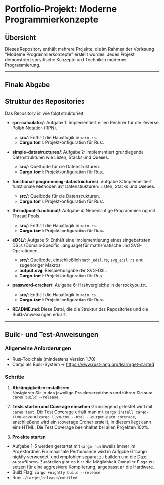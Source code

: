 # Portfolio-Projekt: Moderne Programmierkonzepte

## Übersicht

Dieses Repository enthält mehrere Projekte, die im Rahmen der Vorlesung "Moderne Programmierkonzepte" erstellt wurden. Jedes Projekt demonstriert spezifische Konzepte und Techniken moderner Programmierung.

---

## Finale Abgabe

## Struktur des Repositories
Das Repository ist wie folgt strukturiert:


- **rpn-calculator/**: Aufgabe 1: Implementiert einen Rechner für die Reverse Polish Notation (RPN).
  - **src/**: Enthält die Hauptlogik in `main.rs`.
  - **Cargo.toml**: Projektkonfiguration für Rust.

- **simple-datastructures/**: Aufgabe 2: Implementiert grundlegende Datenstrukturen wie Listen, Stacks und Queues.
  - **src/**: Quellcode für die Datenstrukturen.
  - **Cargo.toml**: Projektkonfiguration für Rust.

- **functional-programming-datastructures/**: Aufgabe 3: Implementiert funktionale Methoden auf Datenstrukturen: Listen, Stacks und Queues.
  - **src/**: Quellcode für die Datenstrukturen.
  - **Cargo.toml**: Projektkonfiguration für Rust.
  
- **threadpool-functional/**: Aufgabe 4: Nebenläufige Programmierung mit Thread Pools.
  - **src/**: Enthält die Hauptlogik in `main.rs`.
  - **Cargo.toml**: Projektkonfiguration für Rust.

- **eDSL/**: Aufgabe 5: Enthält eine Implementierung eines eingebetteten DSLs (Domain-Specific Language) für mathematische und SVG-Operationen.
  - **src/**: Quellcode, einschließlich `math_edsl.rs`, `svg_edsl.rs` und zugehöriger Makros.
  - **output.svg**: Beispielausgabe der SVG-DSL.
  - **Cargo.toml**: Projektkonfiguration für Rust.

- **password-cracker/**: Aufgabe 6: Hashvergleiche in der rockyou.txt.
  - **src/**: Enthält die Hauptlogik in `main.rs`.
  - **Cargo.toml**: Projektkonfiguration für Rust.

- **README.md**: Diese Datei, die die Struktur des Repositories und die Build-Anweisungen erklärt.

---

## Build- und Test-Anweisungen

### Allgemeine Anforderungen

- Rust-Toolchain (mindestens Version 1.70) 
- Cargo als Build-System
-> https://www.rust-lang.org/learn/get-started

### Schritte

1. **Abhängigkeiten installieren**  
   Navigieren Sie in das jeweilige Projektverzeichnis und führen Sie aus: ```cargo build --release```

2. **Tests starten und Coverage einsehen**
Grundlegend getestet wird mit ```cargo test```. Die Test Coverage erhält man mit ```cargo install cargo-llvm-cov```und ```cargo llvm-cov --html --output-path coverage```, anschließend wird ein /coverage Ordner erstellt, in diesem liegt dann eine HTML. Die Test Coverage beeinhaltet bei allen Projekten 100%.

3. **Projekte starten**

- Aufgabe 1-5 werden gestartet mit ```cargo run``` jeweils immer im Projektordner. Für maximale Performance wird in Aufgabe 6 'cargo nightly verwendet' und empfohlen separat zu builden und die Datei auszuführen. Zusätzlich gibt es hier die Möglichkeit Compiler Flags zu setzen für eine aggresivere Kompilierung, angepasst an die Hardware.
- Build Flag: ```cargo +nightly build --release```
- Run: ```./target/release/untitled```